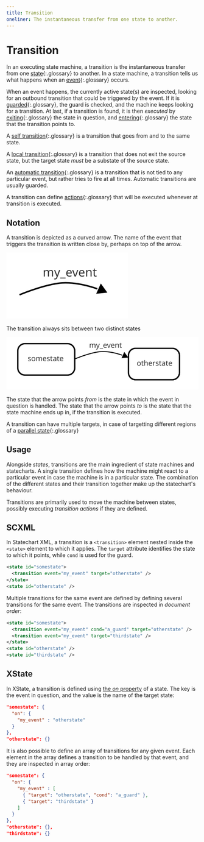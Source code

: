 ```yaml
---
title: Transition
oneliner: The instantaneous transfer from one state to another.
---
```


# Transition

In an executing state machine, a transition is the instantaneous transfer from one [state](state.html){:.glossary} to another.  In a state machine, a transition tells us what happens when an [event](event.html){:.glossary} occurs.

When an event happens, the currently active state(s) are inspected, looking for an outbound transition that could be triggered by the event.  If it is [guarded](guard.html){:.glossary}, the guard is checked, and the machine keeps looking for a transition.  At last, if a transition is found, it is then _executed_ by [exiting](exit.html){:.glossary} the state in question, and [entering](enter.html){:.glossary} the state that the transition points to.

A [self transition](self-transition.html){:.glossary} is a transition that goes from and to the same state.

A [local transition](local-transition.html){:.glossary} is a transition that does not exit the source state, but the target state _must_ be a substate of the source state.

An [automatic transition](automatic-transition.html){:.glossary} is a transition that is not tied to any particular event, but rather tries to fire at all times.  Automatic transitions are usually guarded.

A transition can define [actions](action.html){:.glossary} that will be executed whenever at transition is executed.

## Notation

A transition is depicted as a curved arrow.  The name of the event that triggers the transition is written close by, perhaps on top of the arrow.

![A transition, for the event _my_event_](event-arrow.svg)

The transition always sits between two distinct states

![A transition from _somestate_ to _otherstate_ given the _my_event_ event](event.svg)

The state that the arrow points _from_ is the state in which the event in question is handled.  The state that the arrow points _to_  is the state that the state machine ends up in, if the transition is executed.

A transition can have multiple targets, in case of targetting different regions of a [parallel state](parallel-state.html){:.glossary}

## Usage

Alongside _states_, transitions are the main ingredient of state machines and statecharts.  A single transition defines how the machine might react to a particular event in case the machine is in a particular state.  The combination of the different states and their transition together make up the statechart's behaviour.

Transitions are primarily used to move the machine between states, possibly executing _transition actions_ if they are defined.

## SCXML

In Statechart XML, a transition is a `<transition>` element nested inside the `<state>` element to which it applies.  The `target` attribute identifies the state to which it points, while `cond` is used for the guard.

```xml
<state id="somestate">
  <transition event="my_event" target="otherstate" />
</state>
<state id="otherstate" />
```

Multiple transitions for the same event are defined by defining several transitions for the same event.  The transitions are inspected in _document order_:

```xml
<state id="somestate">
  <transition event="my_event" cond="a_guard" target="otherstate" />
  <transition event="my_event" target="thirdstate" />
</state>
<state id="otherstate" />
<state id="thirdstate" />
```

## XState

In XState, a transition is defined using [the *on* property](https://xstate.js.org/docs/guides/transitions.html) of a state.  The key is the event in question, and the value is the name of the target state:

```json
"somestate": {
  "on": {
    "my_event" : "otherstate"
  }
},
"otherstate": {}
```

It is also possible to define an array of transitions for any given event.  Each element in the array defines a transition to be handled by that event, and they are inspected in array order:

```json
"somestate": {
  "on": {
    "my_event" : [
      { "target": "otherstate", "cond": "a_guard" },
      { "target": "thirdstate" }
    ]
  }
},
"otherstate": {},
"thirdstate": {}
```

